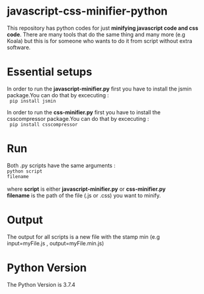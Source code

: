 # javascript-css-minifier-python
This repository has python codes for just <strong>minifying javascript code and css code</strong>.
There are many tools that do the same thing and many more (e.g Koala) but this is for someone who wants to do it from script without extra software.<br>

# Essential setups
In order to run the <strong>javascript-minifier.py</strong> first you have to install the jsmin package.You can do that by excecuting :<br>
<code> pip install jsmin</code>

In order to run the <strong>css-minifier.py</strong> first you have to install the csscompressor package.You can do that by excecuting :<br>
<code> pip install csscompressor</code>
 
# Run
Both .py scripts have the same arguments :<br>
<code>python script filename</code><br><br>
where <strong>script</strong> is either <strong>javascript-minifier.py</strong> or <strong>css-minifier.py</strong><br>
<strong>filename</strong> is the path of the file (.js or .css) you want to minify.

# Output
The output for all scripts is a new file with the stamp min (e.g input=myFile.js , output=myFile.min.js)

# Python Version
The Python Version is 3.7.4
